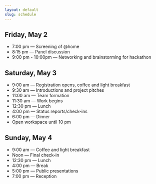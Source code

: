 ```yaml
---
layout: default
slug: schedule
---
```


## Friday, May 2

- 7:00 pm — Screening of @home
- 8:15 pm — Panel discussion
- 9:00 pm - 10:00pm — Networking and brainstorming for hackathon

## Saturday, May 3

- 9:00 am — Registration opens, coffee and light breakfast
- 9:30​ am — Introductions and project pitches
- 11:00​ am — Team formation
- 11:30 am — Work begins
- 12:30 pm — Lunch
- 4​:00 pm — Status reports/check-ins
- 6​:00​ pm — Dinner
- Open workspace until 10 pm

## Sunday, May 4

- 9:00​ am — ​Coffee and light breakfast
- Noon — Final check-in
- 12:30​ pm — Lunch
- 4:00 pm — ​Break
- 5:00​ pm — ​Public presentations
- 7:00 pm — Reception
